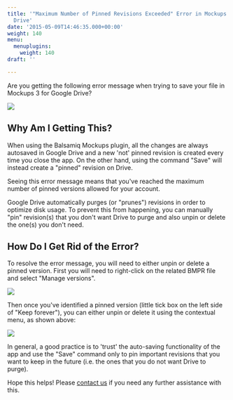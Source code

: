 ```yaml
---
title: '"Maximum Number of Pinned Revisions Exceeded" Error in Mockups 3 for Google
  Drive'
date: '2015-05-09T14:46:35.000+00:00'
weight: 140
menu:
  menuplugins:
    weight: 140
draft: ''

---
```


Are you getting the following error message when trying to save your file in Mockups 3 for Google Drive?

![](https://media.balsamiq.com/img/support/prodfaqs/revisions.png)

## Why Am I Getting This?

When using the Balsamiq Mockups plugin, all the changes are always autosaved in Google Drive and a new 'not' pinned revision is created every time you close the app. On the other hand, using the command "Save" will instead create a "pinned" revision on Drive.

Seeing this error message means that you've reached the maximum number of pinned versions allowed for your account.

Google Drive automatically purges (or "prunes") revisions in order to optimize disk usage. To prevent this from happening, you can manually "pin" revision(s) that you don't want Drive to purge and also unpin or delete the one(s) you don't need.

## How Do I Get Rid of the Error?

To resolve the error message, you will need to either unpin or delete a pinned version. First you will need to right-click on the related BMPR file and select "Manage versions".

![](https://media.balsamiq.com/img/support/prodfaqs/manageversions1.png)


Then once you've identified a pinned version (little tick box on the left side of "Keep forever"), you can either unpin or delete it using the contextual menu, as shown above:

![](https://media.balsamiq.com/img/support/prodfaqs/manageversions2.png)

In general, a good practice is to 'trust' the auto-saving functionality of the app and use the "Save" command only to pin important revisions that you want to keep in the future (i.e. the ones that you do not want Drive to purge).

Hope this helps! Please [contact us](https://balsamiq.com/company/contact/) if you need any further assistance with this.
